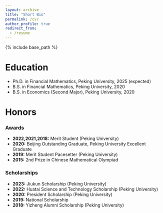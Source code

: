 ```yaml
---
layout: archive
title: "Short Bio"
permalink: /cv/
author_profile: true
redirect_from:
  - /resume
---
```


{% include base_path %}

Education
======
* Ph.D. in Financial Mathematics, Peking University, 2025 (expected)
* B.S. in Financial Mathematics, Peking University, 2020
* B.S. in Economics (Second Major), Peking University, 2020


Honors
======
### Awards
* **2022,2021,2018:** Merit Student (Peking University)
* **2020:** Beijing Outstanding Graduate, Peking University Excellent Graduate
* **2019:** Merit Student Pacesetter (Peking University)
* **2015:** 2nd Prize in Chinese Mathematical Olympiad

### Scholarships
* **2023:** Jiukun Scholarship (Peking University)
* **2022:** Huatai Science and Technology Scholarship (Peking University)
* **2020:** President Scholarship (Peking University)
* **2019:** National Scholarship
* **2018:** Yizheng Alumni Scholarship (Peking University)


<!-- Experience
======
* Cardinal Operations, Beijing, China. Jan. -- Sept. 2020
  * Algorithm Intern -- Operations Optimization Track. -->

  

